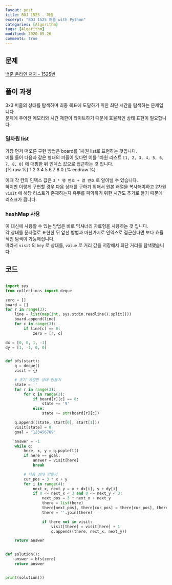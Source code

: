 ```yaml
---
layout: post
title: BOJ 1525 - 퍼즐
excerpt: "BOJ 1525 퍼즐 with Python"
categories: [Algorithm]
tags: [Algorithm]
modified: 2020-05-26
comments: true
---
```


## 문제
[백준 온라인 저지 - 1525번](https://www.acmicpc.net/problem/1525)

## 풀이 과정
3x3 퍼즐의 상태를 탐색하며 최종 목표에 도달하기 위한 최단 시간을 탐색하는 문제입니다. <br>
문제에 주어진 메모리와 시간 제한이 타이트하기 때문에 효율적인 상태 표현이 필요합니다. <br>

### 일차원 list
가장 먼저 떠오른 구현 방법은 board를 1차원 list로 표현하는 것입니다. <br>
예를 들어 다음과 같은 형태의 퍼즐이 있다면 이를 1차원 리스트 `[1, 2, 3, 4, 5, 6, 7, 8, 0]` 에 매핑한 뒤 인덱스 값으로 접근하는 것 입니다. <br>
    {% raw %}
        1 2 3
        4 5 6
        7 8 0
    {% endraw %}

이때 각 칸의 인덱스 값은 `3 * 행 번호 + 열 번호` 로 알아낼 수 있습니다. <br>
하지만 이렇게 구현할 경우 다음 상태를 구하기 위해서 원본 배열을 복사해야하고 2차원 `visit` 에 해당 리스트가 존재하는지 유무를 파악하기 위한 시간도 추가로 들기 때문에 리스크가 큽니다. <br>

### hashMap 사용
이 대신에 사용할 수 있는 방법은 바로 딕셔너리 자료형을 사용하는 것 입니다. <br>
각 상태를 문자열로 표현한 뒤 앞선 방법과 마찬가지로 인덱스로 접근한다면 보다 효율적인 탐색이 가능해집니다. <br>
따라서 `visit` 의 `key` 로 상태를, `value` 로 거리 값을 저장해서 최단 거리를 탐색했습니다. <br>

## 코드

~~~ python

import sys
from collections import deque

zero = []
board = []
for r in range(3):
    line = list(map(int, sys.stdin.readline().split()))
    board.append(line)
    for c in range(3):
        if line[c] == 0:
            zero = [r, c]

dx = [0, 0, 1, -1]
dy = [1, -1, 0, 0]


def bfs(start):
    q = deque()
    visit = {}

    # 초기 게임판 상태 만들기
    state = ''
    for r in range(3):
        for c in range(3):
            if board[r][c] == 0:
                state += '9'
            else:
                state += str(board[r][c])

    q.append((state, start[0], start[1]))
    visit[state] = 0
    goal = "123456789"

    answer = -1
    while q:
        here, x, y = q.popleft()
        if here == goal:
            answer = visit[here]
            break

        # 다음 상태 만들기
        cur_pos = 3 * x + y
        for i in range(4):
            next_x, next_y = x + dx[i], y + dy[i]
            if 0 <= next_x < 3 and 0 <= next_y < 3:
                next_pos = 3 * next_x + next_y
                there = list(here)
                there[next_pos], there[cur_pos] = there[cur_pos], there[next_pos]
                there = ''.join(there)

                if there not in visit:
                    visit[there] = visit[here] + 1
                    q.append((there, next_x, next_y))

    return answer


def solution():
    answer = bfs(zero)
    return answer


print(solution())

~~~

